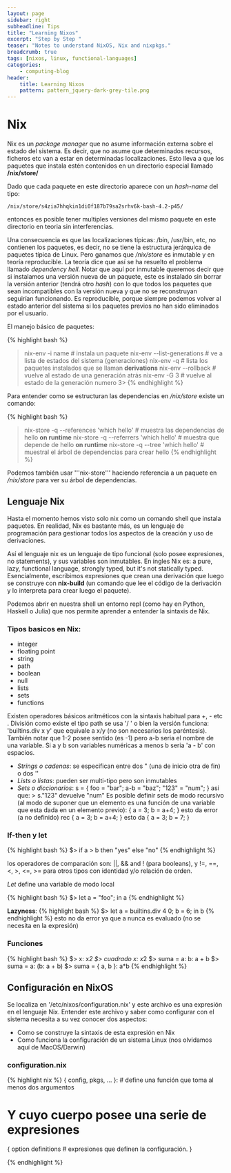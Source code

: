 ```yaml
---
layout: page
sidebar: right
subheadline: Tips
title: "Learning Nixos"
excerpt: "Step by Step "
teaser: "Notes to understand NixOS, Nix and nixpkgs."
breadcrumb: true
tags: [nixos, linux, functional-languages]
categories:
    - computing-blog
header:
    title: Learning Nixos
    pattern: pattern_jquery-dark-grey-tile.png
---
```


# Nix

Nix es un *package manager* que no asume información externa sobre el estado del sistema.
Es decir, que no asume que determinados recursos, ficheros etc van a estar en determinadas
localizaciones. Esto lleva a que los paquetes que instala estén contenidos en un directorio
especial llamado **/nix/store/**

Dado que cada paquete en este directorio aparece con un *hash-name* del tipo:

```
/nix/store/s4zia7hhqkin1di0f187b79sa2srhv6k-bash-4.2-p45/
```
entonces es posible tener multiples versiones del mismo paquete en este directorio en teoria
sin interferencias.

Una consecuencia es que las localizaciones típicas: /bin, /usr/bin, etc, no contienen los
paquetes, es decir, no se tiene la estructura jerárquica de paquetes típica de Linux. Pero
ganamos que */nix/store* es inmutable y en teoría reproducible. La teoría dice que así se
ha resuelto el problema llamado *dependency hell*. Notar que aquí por inmutable queremos decir que
si instalamos una versión nueva de un paquete, este es instalado sin borrar la versión
anterior (tendrá otro *hash*) con lo que todos los paquetes que sean incompatibles con la versión
nueva y que no se reconstruyan seguirían funcionando. Es reproducible, porque siempre podemos
volver al estado anterior del sistema si los paquetes previos no han sido eliminados por
el usuario.

El manejo básico de paquetes:

{% highlight bash %}
> nix-env -i name # instala un paquete
> nix-env --list-generations # ve a lista de estados del sistema (generaciones)
> nix-env -q # lista los paquetes instalados que se llaman **derivations**
> nix-env --rollback # vuelve al estado de una generación atrás
> nix-env -G 3 # vuelve al estado de la generación numero 3>
{% endhighlight %}

Para entender como se estructuran las dependencias en */nix/store* existe un comando:

{% highlight bash %}
> nix-store -q --references 'which hello' # muestra las dependencias de hello **on runtime**
> nix-store -q --referrers 'which hello' # muestra que depende de hello **on runtime**
> nix-store -q --tree 'which hello' # muestral el árbol de dependencias para crear hello
{% endhighlight %}

Podemos también usar '''nix-store''' haciendo referencia a un paquete en */nix/store* para ver su árbol de dependencias.

## Lenguaje Nix

Hasta el momento hemos visto solo nix como un comando shell que instala paquetes. En realidad, Nix es bastante más, es un lenguaje de programación para gestionar todos los aspectos de la creación y uso de derivaciones.

Así el lenguaje nix es un lenguaje de tipo funcional (solo posee expresiones, no statements), y sus variables son inmutables. En ingles Nix es: a pure, lazy, functional language, strongly typed, but it's not statically typed. Esencialmente, escribimos expresiones que crean una derivación que luego se construye con **nix-build** (un comando que lee el código de la derivación y lo interpreta para crear luego el paquete).

Podemos abrir en nuestra shell un entorno repl (como hay en Python, Haskell o Julia) que nos permite aprender a entender la sintaxis de Nix.

### Tipos basicos en Nix:

- integer
- floating point
- string
- path
- boolean
- null
- lists
- sets
- functions

Existen operadores básicos aritméticos con la sintaxis habitual para +, - etc . División como existe el tipo path se usa '/ ' o bien la versión funciona: 'builtins.div x y' que equivale a x/y (no son necesarios los paréntesis). También notar que 1-2 posee sentido (es -1) pero a-b seria el nombre de una variable. Si a y b son variables numéricas a menos b seria 'a - b' con espacios.

- *Strings o cadenas*:
  se especifican entre dos " (una de inicio otra de fin) o dos ''
- *Lists o listas*:
  pueden ser multi-tipo pero son inmutables
- *Sets o diccionarios*:
   s = { foo = "bar"; a-b = "baz"; "123" = "num"; }
   asi que: > s."123" devuelve "num"
   Es posible definir sets de modo recursivo (al modo de suponer que un elemento es una función de una    variable que esta dada en un elemento previo):
   { a = 3; b = a+4; } esto da error (a no definido)
   rec { a = 3; b = a+4; } esto da { a = 3; b = 7; }
   
### If-then y let
{% highlight bash %}
$> if a > b then "yes" else "no"
{% endhighlight %}

los operadores de comparación son: ||, && and ! (para booleans), y !=, ==, <, >, <=, >= para otros tipos con identidad y/o relación de orden.

*Let* define una variable de modo local 

{% highlight bash %}
$> let a = "foo"; in a
{% endhighlight %}
 

**Lazyness**:
{% highlight bash %}
$> let a = builtins.div 4 0; b = 6; in b
{% endhighlight %}
esto no da error ya que a nunca es evaluado (no se necesita en la expresión)

### Funciones
{% highlight bash %}
$> x: x*2
$> cuadrado x: x*2
$> suma = a: b: a + b
$> suma = a: (b: a + b)
$> suma = { a, b }: a*b
{% endhighlight %}







## Configuración en NixOS

Se localiza en '/etc/nixos/configuration.nix' y este archivo es una expresión en el lenguaje Nix. Entender este archivo y saber como configurar con el sistema necesita a su vez conocer dos aspectos:

- Como se construye la sintaxis de esta expresión en Nix
- Como funciona la configuración de un sistema Linux (nos olvidamos aquí de MacOS/Darwin)

### configuration.nix

{% highlight nix %}
{ config, pkgs, ... }: # define una función que toma al menos dos argumentos
# Y cuyo cuerpo posee una serie de expresiones
{
option definitions # expresiones que definen la configuración.
}

{% endhighlight %}









